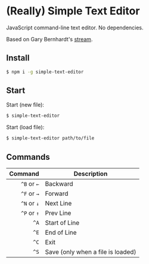 
# (Really) Simple Text Editor

JavaScript command-line text editor. No dependencies.

Based on Gary Bernhardt's [stream](https://www.twitch.tv/gary_bernhardt/v/90796516).

## Install

```bash
$ npm i -g simple-text-editor
```

## Start

Start (new file):

```bash
$ simple-text-editor
```

Start (load file):

```bash
$ simple-text-editor path/to/file
```

## Commands

| **Command** | **Description**
|------------:|-----------------
| `^B` or `←` | Backward
| `^F` or `→` | Forward
| `^N` or `↓` | Next Line
| `^P` or `↑` | Prev Line
| `^A`        | Start of Line
| `^E`        | End of Line
| `^C`        | Exit
| `^S`        | Save (only when a file is loaded)
